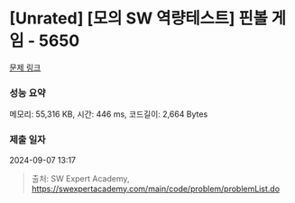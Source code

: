 # [Unrated] [모의 SW 역량테스트] 핀볼 게임 - 5650 

[문제 링크](https://swexpertacademy.com/main/code/problem/problemDetail.do?contestProbId=AWXRF8s6ezEDFAUo) 

### 성능 요약

메모리: 55,316 KB, 시간: 446 ms, 코드길이: 2,664 Bytes

### 제출 일자

2024-09-07 13:17



> 출처: SW Expert Academy, https://swexpertacademy.com/main/code/problem/problemList.do